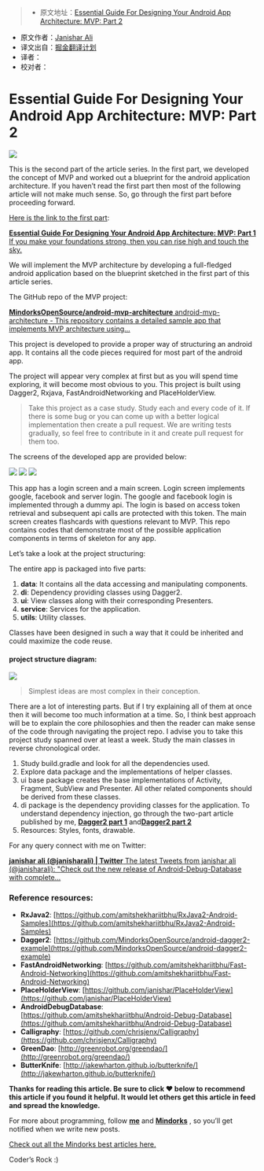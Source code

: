 > * 原文地址：[Essential Guide For Designing Your Android App Architecture: MVP: Part 2](https://blog.mindorks.com/essential-guide-for-designing-your-android-app-architecture-mvp-part-2-b2ac6f3f9637#.k8ic3b2b3)
* 原文作者：[Janishar Ali](https://blog.mindorks.com/@janishar.ali?source=post_header_lockup)
* 译文出自：[掘金翻译计划](https://github.com/xitu/gold-miner)
* 译者：
* 校对者：

# Essential Guide For Designing Your Android App Architecture: MVP: Part 2 #

<img class="progressiveMedia-noscript js-progressiveMedia-inner" src="https://cdn-images-1.medium.com/max/2000/1*eHluapKk6_AaHNd2gkLi3A.png">

This is the second part of the article series. In the first part, we developed the concept of MVP and worked out a blueprint for the android application architecture. If you haven’t read the first part then most of the following article will not make much sense. So, go through the first part before proceeding forward.

[Here is the link to the first part](https://blog.mindorks.com/essential-guide-for-designing-your-android-app-architecture-mvp-part-1-74efaf1cda40):

[**Essential Guide For Designing Your Android App Architecture: MVP: Part 1**
If you make your foundations strong, then you can rise high and touch the sky.](https://blog.mindorks.com/essential-guide-for-designing-your-android-app-architecture-mvp-part-1-74efaf1cda40) 

We will implement the MVP architecture by developing a full-fledged android application based on the blueprint sketched in the first part of this article series.

The GitHub repo of the MVP project:

[**MindorksOpenSource/android-mvp-architecture**
android-mvp-architecture - This repository contains a detailed sample app that implements MVP architecture using…](https://github.com/MindorksOpenSource/android-mvp-architecture)

This project is developed to provide a proper way of structuring an android app. It contains all the code pieces required for most part of the android app.

The project will appear very complex at first but as you will spend time exploring, it will become most obvious to you. This project is built using Dagger2, Rxjava, FastAndroidNetworking and PlaceHolderView.

> Take this project as a case study. Study each and every code of it. If there is some bug or you can come up with a better logical implementation then create a pull request. We are writing tests gradually, so feel free to contribute in it and create pull request for them too.

The screens of the developed app are provided below:

<img class="progressiveMedia-noscript js-progressiveMedia-inner" src="https://cdn-images-1.medium.com/max/400/1*qJTkiwJEUD8nW3VE5qr-9Q.png">

<img class="progressiveMedia-noscript js-progressiveMedia-inner" src="https://cdn-images-1.medium.com/max/400/1*DO5gQCd9qJ7_WMaIof2eBQ.png">

<img class="progressiveMedia-noscript js-progressiveMedia-inner" src="https://cdn-images-1.medium.com/max/400/1*d4WOBPrzv7N19tfkeY636Q.gif">

This app has a login screen and a main screen. Login screen implements google, facebook and server login. The google and facebook login is implemented through a dummy api. The login is based on access token retrieval and subsequent api calls are protected with this token. The main screen creates flashcards with questions relevant to MVP. This repo contains codes that demonstrate most of the possible application components in terms of skeleton for any app.

Let’s take a look at the project structuring:

The entire app is packaged into five parts:

1. **data**: It contains all the data accessing and manipulating components.
2. **di**: Dependency providing classes using Dagger2.
3. **ui**: View classes along with their corresponding Presenters.
4. **service**: Services for the application.
5. **utils**: Utility classes.

Classes have been designed in such a way that it could be inherited and could maximize the code reuse.

#### project structure diagram: ####

<img class="progressiveMedia-noscript js-progressiveMedia-inner" src="https://cdn-images-1.medium.com/max/1000/1*SnfdPTpsXXSvojWE-joSJw.png">

> Simplest ideas are most complex in their conception.

There are a lot of interesting parts. But if I try explaining all of them at once then it will become too much information at a time. So, I think best approach will be to explain the core philosophies and then the reader can make sense of the code through navigating the project repo. I advise you to take this project study spanned over at least a week. Study the main classes in reverse chronological order.

1. Study build.gradle and look for all the dependencies used.
2. Explore data package and the implementations of helper classes.
3. ui base package creates the base implementations of Activity, Fragment, SubView and Presenter. All other related components should be derived from these classes.
4. di package is the dependency providing classes for the application. To understand dependency injection, go through the two-part article published by me, [**Dagger2 part 1**](https://blog.mindorks.com/introduction-to-dagger-2-using-dependency-injection-in-android-part-1-223289c2a01b#.bse4rt4mz) and[**Dagger2 part 2**](https://blog.mindorks.com/introduction-to-dagger-2-using-dependency-injection-in-android-part-2-b55857911bcd#.lahv7yh36) 
5. Resources: Styles, fonts, drawable.

For any query connect with me on Twitter:

[**janishar ali (@janisharali) | Twitter**
The latest Tweets from janishar ali (@janisharali): "Check out the new release of Android-Debug-Database with complete…](https://twitter.com/janisharali)

### Reference resources: ###

- **RxJava2**: [https://github.com/amitshekhariitbhu/RxJava2-Android-Samples](https://github.com/amitshekhariitbhu/RxJava2-Android-Samples) 
- **Dagger2**: [https://github.com/MindorksOpenSource/android-dagger2-example](https://github.com/MindorksOpenSource/android-dagger2-example)
- **FastAndroidNetworking**: [https://github.com/amitshekhariitbhu/Fast-Android-Networking](https://github.com/amitshekhariitbhu/Fast-Android-Networking)
- **PlaceHolderView**: [https://github.com/janishar/PlaceHolderView](https://github.com/janishar/PlaceHolderView)
- **AndroidDebugDatabase**: [https://github.com/amitshekhariitbhu/Android-Debug-Database](https://github.com/amitshekhariitbhu/Android-Debug-Database)
- **Calligraphy**: [https://github.com/chrisjenx/Calligraphy](https://github.com/chrisjenx/Calligraphy)
- **GreenDao**: [http://greenrobot.org/greendao/](http://greenrobot.org/greendao/)
- **ButterKnife**: [http://jakewharton.github.io/butterknife/](http://jakewharton.github.io/butterknife/) 

**Thanks for reading this article. Be sure to click ❤ below to recommend this article if you found it helpful. It would let others get this article in feed and spread the knowledge.**

For more about programming, follow [**me**](https://medium.com/@janishar.ali) and [**Mindorks**](https://blog.mindorks.com/) , so you’ll get notified when we write new posts.

[Check out all the Mindorks best articles here.](https://mindorks.com/blogs) 

Coder’s Rock :)
